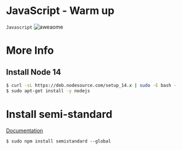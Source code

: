 # JavaScript - Warm up
`Javascript`
![aweaome](https://s3.amazonaws.com/intranet-projects-files/holbertonschool-higher-level_programming+/303/Javascript-535.png.jpeg)

# More Info
## Install Node 14
```bash
$ curl -sL https://deb.nodesource.com/setup_14.x | sudo -E bash -
$ sudo apt-get install -y nodejs
```
# Install semi-standard
[Documentation](https://github.com/standard/semistandard)

```$ sudo npm install semistandard --global```
